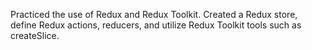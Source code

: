 Practiced the use of Redux and Redux Toolkit. Created a Redux store, define Redux actions, reducers, and utilize Redux Toolkit tools such as createSlice.
